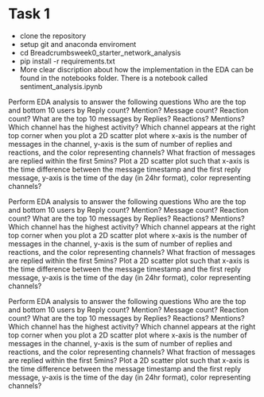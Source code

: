# Task 1
- clone the repository
- setup git and anaconda enviroment
- cd Breadcrumbsweek0_starter_network_analysis
- pip install -r requirements.txt
- More clear discription about how the implementation in the EDA can be found in the notebooks folder. There is a notebook called sentiment_analysis.ipynb

Perform EDA analysis to answer the following questions
Who are the top and bottom 10  users by 
Reply count?
Mention?
Message count?
Reaction count?
What are the top 10 messages by 
Replies?
Reactions?
Mentions?
Which channel has the highest activity? 
Which channel appears at the right top corner when you plot a 2D scatter plot where x-axis is the number of messages in the channel, y-axis is the sum of number of replies and reactions, and the color representing channels?
What fraction of messages are replied within the first 5mins?
Plot a 2D scatter plot such that x-axis is the time difference between the message timestamp and the first reply message, y-axis is the time of the day (in 24hr format), color representing channels? 

Perform EDA analysis to answer the following questions
Who are the top and bottom 10  users by 
Reply count?
Mention?
Message count?
Reaction count?
What are the top 10 messages by 
Replies?
Reactions?
Mentions?
Which channel has the highest activity? 
Which channel appears at the right top corner when you plot a 2D scatter plot where x-axis is the number of messages in the channel, y-axis is the sum of number of replies and reactions, and the color representing channels?
What fraction of messages are replied within the first 5mins?
Plot a 2D scatter plot such that x-axis is the time difference between the message timestamp and the first reply message, y-axis is the time of the day (in 24hr format), color representing channels? 
 
Perform EDA analysis to answer the following questions
Who are the top and bottom 10  users by 
Reply count?
Mention?
Message count?
Reaction count?
What are the top 10 messages by 
Replies?
Reactions?
Mentions?
Which channel has the highest activity? 
Which channel appears at the right top corner when you plot a 2D scatter plot where x-axis is the number of messages in the channel, y-axis is the sum of number of replies and reactions, and the color representing channels?
What fraction of messages are replied within the first 5mins?
Plot a 2D scatter plot such that x-axis is the time difference between the message timestamp and the first reply message, y-axis is the time of the day (in 24hr format), color representing channels? 
